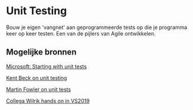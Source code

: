 # Unit Testing

Bouw je eigen 'vangnet' aan geprogrammeerde tests op die je programma keer op keer testen. Een van de pijlers van Agile ontwikkelen.

## Mogelijke bronnen

[Microsoft: Starting with unit tests](https://docs.microsoft.com/en-us/visualstudio/test/getting-started-with-unit-testing?view=vs-2019)

[Kent Beck on unit testing](https://www.youtube.com/watch?v=1zaCvLVU70o)

[Martin Fowler on unit tests](https://www.martinfowler.com/bliki/UnitTest.html)

[Collega Wilrik hands on in VS2019](https://www.youtube.com/watch?v=t0tPy4EzLzw&feature=youtu.be)
